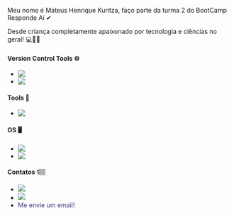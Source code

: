 Meu nome é Mateus Henrique Kuritza, faço parte da turma 2 do BootCamp Responde Aí ✔

Desde criança completamente apaixonado por tecnologia e ciências no geral! :computer::mag_right::grey_question:

#### **Version Control Tools** :gear:

- <img src="https://img.shields.io/badge/GitHub-100000?style=for-the-badge&logo=github&logoColor=white" align=left>

- <img src="https://img.shields.io/badge/Git-F05032?style=for-the-badge&logo=git&logoColor=white" align=left>

#### **Tools** 🔧

- <img src="https://img.shields.io/badge/Visual_Studio_Code-0078D4?style=for-the-badge&logo=visual%20studio%20code&logoColor=white" align=left>

#### **OS** 🖥️

- <img src="https://img.shields.io/badge/Windows-0078D6?style=for-the-badge&logo=windows&logoColor=white" align=left>
- <img src="https://img.shields.io/badge/Ubuntu-E95420?style=for-the-badge&logo=ubuntu&logoColor=white" align=left>

#### **Contatos 👇🏼**

* <a href="https://www.linkedin.com/in/mateus-henrique-kuritza-10759b168/"><img src="https://img.shields.io/badge/LinkedIn-0077B5?style=for-the-badge&logo=linkedin&logoColor=white"></a>
* <a href="https://www.instagram.com/mateuskuritza/"><img src="https://img.shields.io/badge/Instagram-E4405F?style=for-the-badge&logo=instagram&logoColor=white" ></a>
* <a href="mailto:mateuskuritza@gmail.com?subject=Hello" style="text-decoration:none;  color: #472F7E;">Me envie um email!</a>

